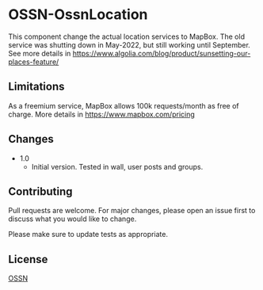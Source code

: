# OSSN-OssnLocation

This component change the actual location services to MapBox. The old service was shutting down in May-2022, but still working until September. See more details in https://www.algolia.com/blog/product/sunsetting-our-places-feature/

## Limitations

As a freemium service, MapBox allows 100k requests/month as free of charge. More details in https://www.mapbox.com/pricing

## Changes

- 1.0
    - Initial version. Tested in wall, user posts and groups.

## Contributing
Pull requests are welcome. For major changes, please open an issue first to discuss what you would like to change.

Please make sure to update tests as appropriate.

## License
[OSSN](http://www.opensource-socialnetwork.org/licence)